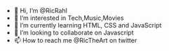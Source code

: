 - 👋 Hi, I’m @RicRahl
- 👀 I’m interested in Tech,Music,Movies
- 🌱 I’m currently learning HTML, CSS and JavaScript
- 💞️ I’m looking to collaborate on Javascript
- 📫 How to reach me @RicTheArt on twitter

<!---
RicRahl/RicRahl is a ✨ special ✨ repository because its `README.md` (this file) appears on your GitHub profile.
You can click the Preview link to take a look at your changes.
--->
